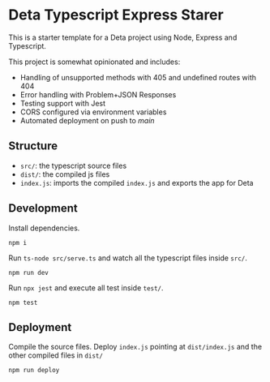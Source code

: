 # Deta Typescript Express Starer

This is a starter template for a Deta project using Node, Express and Typescript.

This project is somewhat opinionated and includes:

 - Handling of unsupported methods with 405 and undefined routes with 404
 - Error handling with Problem+JSON Responses
 - Testing support with Jest
 - CORS configured via environment variables
 - Automated deployment on push to _main_

## Structure

- `src/`: the typescript source files
- `dist/`: the compiled js files
- `index.js`: imports the compiled `index.js` and exports the app for Deta

## Development

Install dependencies.

```
npm i
```

Run `ts-node src/serve.ts` and watch all the typescript files inside `src/`.

```
npm run dev
```

Run `npx jest` and execute all test inside `test/`.

```
npm test
```

## Deployment

Compile the source files. Deploy `index.js` pointing at `dist/index.js` and the other compiled files in `dist/`

```
npm run deploy
```
